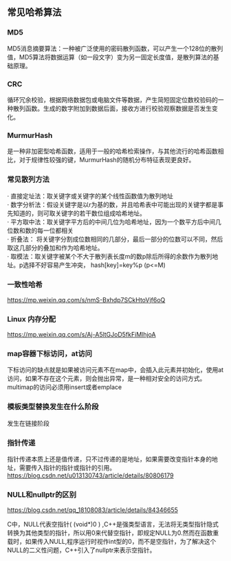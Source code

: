 ## 常见哈希算法

### MD5

MD5消息摘要算法：一种被广泛使用的密码散列函数，可以产生一个128位的散列值，MD5算法将数据运算（如一段文字）变为另一固定长度值，是散列算法的基础原理。

### CRC

循环冗余校验，根据网络数据包或电脑文件等数据，产生简短固定位数校验码的一种散列函数。生成的数字附加到数据后面，接收方进行校验观察数据是否发生变化。

### MurmurHash

是一种非加密型哈希函数，适用于一般的哈希检索操作，与其他流行的哈希函数相比，对于规律性较强的键，MurmurHash的随机分布特征表现更良好。

### 常见散列方法

· 直接定址法：取关键字或关键字的某个线性函数值为散列地址\
· 数字分析法：假设关键字是以r为基的数，并且哈希表中可能出现的关键字都是事先知道的，则可取关键字的若干数位组成哈希地址。\
· 平方取中法：取关键字平方后的中间几位为哈希地址，因为一个数平方后中间几位数和数的每一位都相关\
· 折叠法： 将关键字分割成位数相同的几部分，最后一部分的位数可以不同，然后取这几部分的叠加和作为哈希地址。\
· 取模法：取关键字被某个不大于散列表长度m的数p除后所得的余数作为散列地址。p选择不好容易产生冲突， hash[key]=key%p (p<=M)

### 一致性哈希

https://mp.weixin.qq.com/s/nmS-Bxhdp7SCkHtoVjf6oQ

### Linux 内存分配

https://mp.weixin.qq.com/s/Aj-A5ltGJoD5fkFiMlhjoA

### map容器下标访问，at访问

下标访问的缺点就是如果被访问元素不在map中，会插入此元素并初始化，使用at访问，如果不存在这个元素，则会抛出异常，是一种相对安全的访问方式。
multimap的访问必须用insert或者emplace

### 模板类型替换发生在什么阶段

发生在链接阶段


### 指针传递

指针传递本质上还是值传递，只不过传递的是地址，如果需要改变指针本身的地址，需要传入指针的指针或指针的引用。\
https://blog.csdn.net/u013130743/article/details/80806179

### NULL和nullptr的区别

https://blog.csdn.net/qq_18108083/article/details/84346655

C中，NULL代表空指针( (void*)0 ) ,C++是强类型语言，无法将无类型指针隐式转换为其他类型的指针，所以用0来代替空指针，即规定NULL为0.然而在函数重载时，如果传入NULL,程序运行时视作int型的0，而不是空指针，为了解决这个NULL的二义性问题，C++引入了nullptr来表示空指针。

